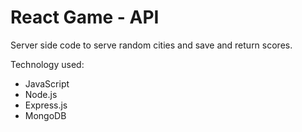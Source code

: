 # React Game - API

Server side code to serve random cities and save and return scores.

Technology used:
* JavaScript
* Node.js
* Express.js
* MongoDB

